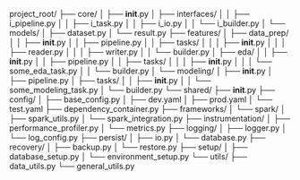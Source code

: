 project_root/
├── core/
│   ├── __init__.py
│   ├── interfaces/
│   │   ├── i_pipeline.py
│   │   ├── i_task.py
│   │   ├── i_io.py
│   │   └── i_builder.py
│   └── models/
│       ├── dataset.py
│       └── result.py
├── features/
│   ├── data_prep/
│   │   ├── __init__.py
│   │   ├── pipeline.py
│   │   ├── tasks/
│   │   │   ├── __init__.py
│   │   │   ├── reader.py
│   │   │   ├── writer.py
│   │   └── builder.py
│   ├── eda/
│   │   ├── __init__.py
│   │   ├── pipeline.py
│   │   ├── tasks/
│   │   │   ├── __init__.py
│   │   │   └── some_eda_task.py
│   │   └── builder.py
│   └── modeling/
│       ├── __init__.py
│       ├── pipeline.py
│       ├── tasks/
│       │   ├── __init__.py
│       │   └── some_modeling_task.py
│       └── builder.py
└── shared/
    ├── __init__.py
    ├── config/
    │   ├── base_config.py
    │   ├── dev.yaml
    │   ├── prod.yaml
    │   └── test.yaml
    ├── dependency_container.py
    ├── frameworks/
    │   └── spark/
    │       ├── spark_utils.py
    │       └── spark_integration.py
    ├── instrumentation/
    │   ├── performance_profiler.py
    │   └── metrics.py
    ├── logging/
    │   ├── logger.py
    │   └── log_config.py
    ├── persist/
    │   ├── io.py
    │   └── database.py
    ├── recovery/
    │   ├── backup.py
    │   └── restore.py
    ├── setup/
    │   ├── database_setup.py
    │   └── environment_setup.py
    └── utils/
        ├── data_utils.py
        └── general_utils.py
